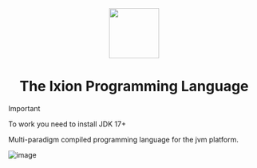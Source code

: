 <div align="center">
  <img src="https://github.com/IxionLang/Ixion/blob/main/assets/icon.png" width="100">

<h1>The Ixion Programming Language</h1>
</div>


> [!IMPORTANT]
> To work you need to install JDK 17+

Multi-paradigm compiled programming language for the jvm platform.

![image](https://github.com/IxionLang/Ixion/blob/main/assets/screen.png)
